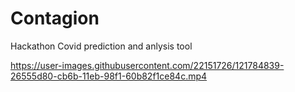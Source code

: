 # Contagion
Hackathon Covid prediction and anlysis tool


https://user-images.githubusercontent.com/22151726/121784839-26555d80-cb6b-11eb-98f1-60b82f1ce84c.mp4

